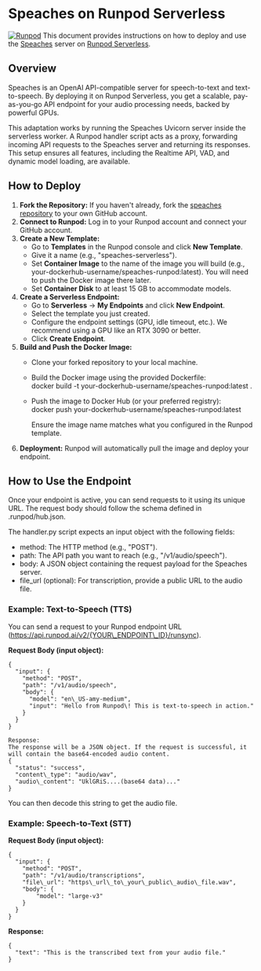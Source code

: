 # **Speaches on Runpod Serverless**
[![Runpod](https://api.runpod.io/badge/Daniel-OS01/speaches)](https://console.runpod.io/hub/Daniel-OS01/speaches)
This document provides instructions on how to deploy and use the [Speaches](https://github.com/Daniel-OS01/speaches) server on [Runpod Serverless](https://www.google.com/search?q=https://www.runpod.io/serverless).

## **Overview**

Speaches is an OpenAI API-compatible server for speech-to-text and text-to-speech. By deploying it on Runpod Serverless, you get a scalable, pay-as-you-go API endpoint for your audio processing needs, backed by powerful GPUs.

This adaptation works by running the Speaches Uvicorn server inside the serverless worker. A Runpod handler script acts as a proxy, forwarding incoming API requests to the Speaches server and returning its responses. This setup ensures all features, including the Realtime API, VAD, and dynamic model loading, are available.

## **How to Deploy**

1. **Fork the Repository:** If you haven't already, fork the [speaches repository](https://github.com/Daniel-OS01/speaches) to your own GitHub account.  
2. **Connect to Runpod:** Log in to your Runpod account and connect your GitHub account.  
3. **Create a New Template:**  
   * Go to **Templates** in the Runpod console and click **New Template**.  
   * Give it a name (e.g., "speaches-serverless").  
   * Set **Container Image** to the name of the image you will build (e.g., your-dockerhub-username/speaches-runpod:latest). You will need to push the Docker image there later.  
   * Set **Container Disk** to at least 15 GB to accommodate models.  
4. **Create a Serverless Endpoint:**  
   * Go to **Serverless** \-\> **My Endpoints** and click **New Endpoint**.  
   * Select the template you just created.  
   * Configure the endpoint settings (GPU, idle timeout, etc.). We recommend using a GPU like an RTX 3090 or better.  
   * Click **Create Endpoint**.  
5. **Build and Push the Docker Image:**  
   * Clone your forked repository to your local machine.  
   * Build the Docker image using the provided Dockerfile:  
     docker build \-t your-dockerhub-username/speaches-runpod:latest .

   * Push the image to Docker Hub (or your preferred registry):  
     docker push your-dockerhub-username/speaches-runpod:latest

     Ensure the image name matches what you configured in the Runpod template.  
6. **Deployment:** Runpod will automatically pull the image and deploy your endpoint.

## **How to Use the Endpoint**

Once your endpoint is active, you can send requests to it using its unique URL. The request body should follow the schema defined in .runpod/hub.json.

The handler.py script expects an input object with the following fields:

* method: The HTTP method (e.g., "POST").  
* path: The API path you want to reach (e.g., "/v1/audio/speech").  
* body: A JSON object containing the request payload for the Speaches server.  
* file\_url (optional): For transcription, provide a public URL to the audio file.

### **Example: Text-to-Speech (TTS)**

You can send a request to your Runpod endpoint URL (https://api.runpod.ai/v2/{YOUR\_ENDPOINT\_ID}/runsync).

**Request Body (input object):**
```
{  
  "input": {  
    "method": "POST",  
    "path": "/v1/audio/speech",  
    "body": {  
      "model": "en\_US-amy-medium",  
      "input": "Hello from Runpod\! This is text-to-speech in action."  
    }  
  }  
}

Response:  
The response will be a JSON object. If the request is successful, it will contain the base64-encoded audio content.  
{  
  "status": "success",  
  "content\_type": "audio/wav",  
  "audio\_content": "UklGRiS....(base64 data)..."  
}
```
You can then decode this string to get the audio file.

### **Example: Speech-to-Text (STT)**

**Request Body (input object):**
```
{  
  "input": {  
    "method": "POST",  
    "path": "/v1/audio/transcriptions",  
    "file\_url": "https\_url\_to\_your\_public\_audio\_file.wav",  
    "body": {  
        "model": "large-v3"  
    }  
  }  
}
```
**Response:**
```
{  
  "text": "This is the transcribed text from your audio file."  
}  
```

